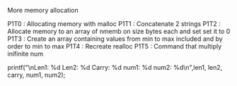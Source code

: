 More memory allocation

P1T0 : Allocating memory with malloc
P1T1 : Concatenate 2 strings
P1T2 : Allocate memory to an array of nmemb on size bytes each and set set it to 0
P1T3 : Create an array containing values from min to max included and by order to min to max
P1T4 : Recreate realloc
P1T5 : Command that multiply inifinite num

printf("\nLen1: %d  Len2: %d  Carry: %d num1: %d  num2: %d\n",len1, len2, carry, num1, num2);